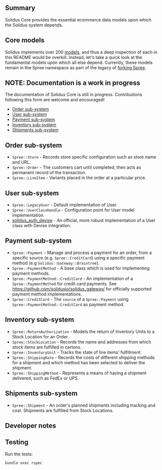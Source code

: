 Summary
------
Solidus Core provides the essential ecommerce data models upon which the
Solidus system depends.

Core models
-----------
Solidus implements over 200 [models](https://github.com/solidusio/solidus/tree/master/core/app/models/spree),
and thus a deep inspection of each in this README would be overkill. Instead,
let's take a quick look at the fundamental models upon which all else depend.
Currently, these models remain in the Spree namespace as part of the legacy of
[forking Spree](https://solidus.io/blog/2015/10/28/future-of-spree.html).

## NOTE: Documentation is a work in progress
The documentation of Solidus Core is still in progress. Contributions following
this form are welcome and encouraged!

* [Order sub-system](#order-sub-system)
* [User sub-system](#user-sub-system)
* [Payment sub-system](#payment-sub-system)
* [Inventory sub-system](#inventory-sub-system)
* [Shipments sub-system](#shipments-sub-system)

## Order sub-system
* `Spree::Store` - Records store specific configuration such as store name and URL.
* `Spree::Order` - The customers cart until completed, then acts as
permanent record of the transaction.
* `Spree::LineItem` - Variants placed in the order at a particular price.

## User sub-system
* `Spree::LegacyUser` - Default implementation of User.
* `Spree::UserClassHandle` - Configuration point for User model implementation.
* [solidus_auth_devise](https://github.com/solidusio/solidus_auth_devise) -
An official, more robust implementation of a User class with Devise
integration.

## Payment sub-system
* `Spree::Payment` - Manage and process a payment for an order, from a specific
source (e.g. `Spree::CreditCard`) using a specific payment method (e.g
`Solidus::Gateway::Braintree`).
* `Spree::PaymentMethod` - A base class which is used for implementing payment methods.
* `Spree::PaymentMethod::CreditCard` - An implementation of a `Spree::PaymentMethod` for credit card payments.
See https://github.com/solidusio/solidus_gateway/ for officially supported payment method implementations.
* `Spree::CreditCard` - The `source` of a `Spree::Payment` using `Spree::PaymentMethod::CreditCard` as payment method.

## Inventory sub-system
* `Spree::ReturnAuthorization` - Models the return of Inventory Units to
a Stock Location for an Order.
* `Spree::StockLocation` - Records the name and addresses from which stock items
are fulfilled in cartons.
* `Spree::InventoryUnit` - Tracks the state of line items' fulfillment.
* `Spree::ShippingRate` - Records the costs of different shipping methods for a
shipment and which method has been selected to deliver the shipment.
* `Spree::ShippingMethod` - Represents a means of having a shipment delivered,
such as FedEx or UPS.

## Shipments sub-system
* `Spree::Shipment` - An order's planned shipments including
tracking and cost. Shipments are fulfilled from Stock Locations.

Developer notes
---------------
## Testing

Run the tests:

```shell
bundle exec rspec
```
